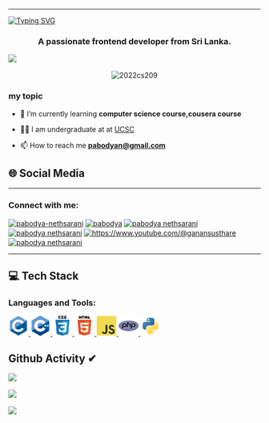 ---
[![Typing SVG](https://readme-typing-svg.herokuapp.com?size=32&vCenter=true&width=760&lines=Hi+%F0%9F%91%8B%2C+I'm+Pabodya+Nethsarani;From+Colombo,+Sri+Lanka.;(UG)+University+Of+Colombo+School+Of+Computing)](https://git.io/typing-svg)

<h3 align="center">A passionate frontend developer from Sri Lanka.</h3>
<img src="https://thumbs.dreamstime.com/b/young-professional-woman-working-computer-51179968.jpg" >

<p align="center"> <img src="https://komarev.com/ghpvc/?username=2022cs209&label=Profile%20views&color=0e75b6&style=flat" alt="2022cs209" /> </p>

### my topic

- 🌱 I’m currently learning **computer science course,cousera course**

- 👨‍💻 I am undergraduate at at [UCSC](UCSC)

- 📫 How to reach me **pabodyan@gmail.com**

## 🌐 Social Media
----
<h3 align="left">Connect with me:</h3>
<p align="left">
<a href="https://linkedin.com/in/pabodya-nethsarani" target="blank"><img align="center" src="https://raw.githubusercontent.com/rahuldkjain/github-profile-readme-generator/master/src/images/icons/Social/linked-in-alt.svg" alt="pabodya-nethsarani" height="30" width="40" /></a>
<a href="https://stackoverflow.com/users/pabodya" target="blank"><img align="center" src="https://raw.githubusercontent.com/rahuldkjain/github-profile-readme-generator/master/src/images/icons/Social/stack-overflow.svg" alt="pabodya" height="30" width="40" /></a>
<a href="https://fb.com/pabodya nethsarani" target="blank"><img align="center" src="https://raw.githubusercontent.com/rahuldkjain/github-profile-readme-generator/master/src/images/icons/Social/facebook.svg" alt="pabodya nethsarani" height="30" width="40" /></a>
<a href="https://instagram.com/pabodya nethsarani" target="blank"><img align="center" src="https://raw.githubusercontent.com/rahuldkjain/github-profile-readme-generator/master/src/images/icons/Social/instagram.svg" alt="pabodya nethsarani" height="30" width="40" /></a>
<a href="https://www.youtube.com/c/https://www.youtube.com/@ganansusthare" target="blank"><img align="center" src="https://raw.githubusercontent.com/rahuldkjain/github-profile-readme-generator/master/src/images/icons/Social/youtube.svg" alt="https://www.youtube.com/@ganansusthare" height="30" width="40" /></a>
<a href="https://www.hackerrank.com/pabodya nethsarani" target="blank"><img align="center" src="https://raw.githubusercontent.com/rahuldkjain/github-profile-readme-generator/master/src/images/icons/Social/hackerrank.svg" alt="pabodya nethsarani" height="30" width="40" /></a>
</p>

-----
## 💻 Tech Stack
<h3 align="left">Languages and Tools:</h3>
<p align="left"> <a href="https://www.cprogramming.com/" target="_blank" rel="noreferrer"> <img src="https://raw.githubusercontent.com/devicons/devicon/master/icons/c/c-original.svg" alt="c" width="40" height="40"/> </a> <a href="https://www.w3schools.com/cpp/" target="_blank" rel="noreferrer"> <img src="https://raw.githubusercontent.com/devicons/devicon/master/icons/cplusplus/cplusplus-original.svg" alt="cplusplus" width="40" height="40"/> </a> <a href="https://www.w3schools.com/css/" target="_blank" rel="noreferrer"> <img src="https://raw.githubusercontent.com/devicons/devicon/master/icons/css3/css3-original-wordmark.svg" alt="css3" width="40" height="40"/> </a> <a href="https://www.w3.org/html/" target="_blank" rel="noreferrer"> <img src="https://raw.githubusercontent.com/devicons/devicon/master/icons/html5/html5-original-wordmark.svg" alt="html5" width="40" height="40"/> </a> <a href="https://developer.mozilla.org/en-US/docs/Web/JavaScript" target="_blank" rel="noreferrer"> <img src="https://raw.githubusercontent.com/devicons/devicon/master/icons/javascript/javascript-original.svg" alt="javascript" width="40" height="40"/> </a> <a href="https://www.php.net" target="_blank" rel="noreferrer"> <img src="https://raw.githubusercontent.com/devicons/devicon/master/icons/php/php-original.svg" alt="php" width="40" height="40"/> </a> <a href="https://www.python.org" target="_blank" rel="noreferrer"> <img src="https://raw.githubusercontent.com/devicons/devicon/master/icons/python/python-original.svg" alt="python" width="40" height="40"/> </a> </p>

## Github Activity ✔
![](https://github-profile-summary-cards.vercel.app/api/cards/profile-details?username=2022cs209&theme=monokai)

![](https://github-profile-summary-cards.vercel.app/api/cards/stats?username=2022cs209&theme=monokai)

[![](https://github-readme-streak-stats.herokuapp.com?user=2022cs209&theme=soft-green)](https://git.io/streak-stats)
